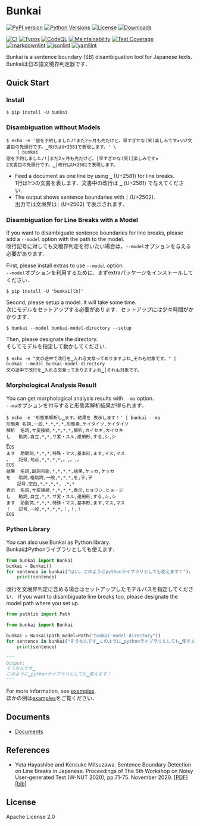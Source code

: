 # Bunkai

[![PyPI version](https://badge.fury.io/py/bunkai.svg)](https://badge.fury.io/py/bunkai)
[![Python Versions](https://img.shields.io/pypi/pyversions/bunkai.svg)](https://pypi.org/project/bunkai/)
[![License](https://img.shields.io/badge/License-Apache%202.0-blue.svg)](https://opensource.org/licenses/Apache-2.0)
[![Downloads](https://pepy.tech/badge/bunkai/week)](https://pepy.tech/project/bunkai)

[![CI](https://github.com/megagonlabs/bunkai/actions/workflows/ci.yml/badge.svg)](https://github.com/megagonlabs/bunkai/actions/workflows/ci.yml)
[![Typos](https://github.com/megagonlabs/bunkai/actions/workflows/typos.yml/badge.svg)](https://github.com/megagonlabs/bunkai/actions/workflows/typos.yml)
[![CodeQL](https://github.com/megagonlabs/bunkai/actions/workflows/codeql-analysis.yml/badge.svg)](https://github.com/megagonlabs/bunkai/actions/workflows/codeql-analysis.yml)
[![Maintainability](https://api.codeclimate.com/v1/badges/640b02fa0164c131da10/maintainability)](https://codeclimate.com/github/megagonlabs/bunkai/maintainability)
[![Test Coverage](https://api.codeclimate.com/v1/badges/640b02fa0164c131da10/test_coverage)](https://codeclimate.com/github/megagonlabs/bunkai/test_coverage)
[![markdownlint](https://img.shields.io/badge/markdown-lint-lightgrey)](https://github.com/markdownlint/markdownlint)
[![jsonlint](https://img.shields.io/badge/json-lint-lightgrey)](https://github.com/dmeranda/demjson)
[![yamllint](https://img.shields.io/badge/yaml-lint-lightgrey)](https://github.com/adrienverge/yamllint)

Bunkai is a sentence boundary (SB) disambiguation tool for Japanese texts.  
    Bunkaiは日本語文境界判定器です．

## Quick Start

### Install

```console
$ pip install -U bunkai
```

### Disambiguation without Models

```console
$ echo -e '宿を予約しました♪!まだ2ヶ月も先だけど。早すぎかな(笑)楽しみです★\n2文書目の先頭行です。▁改行はU+2581で表現します。' \
    | bunkai
宿を予約しました♪!│まだ2ヶ月も先だけど。│早すぎかな(笑)│楽しみです★
2文書目の先頭行です。▁│改行はU+2581で表現します。
```

- Feed a document as one line by using ``▁`` (U+2581) for line breaks.  
    1行は1つの文書を表します．文書中の改行は ``▁`` (U+2581) で与えてください．
- The output shows sentence boundaries with ``│`` (U+2502).  
    出力では文境界は``│`` (U+2502) で表示されます．

### Disambiguation for Line Breaks with a Model

If you want to disambiguate sentence boundaries for line breaks, please add a ``--model`` option with the path to the model.  
    改行記号に対しても文境界判定を行いたい場合は，``--model``オプションを与える必要があります．

First, please install extras to use ``--model`` option.  
    ``--model``オプションを利用するために、まずextraパッケージをインストールしてください．

```console
$ pip install -U 'bunkai[lb]'
```

Second, please setup a model. It will take some time.  
    次にモデルをセットアップする必要があります．セットアップには少々時間がかかります．

```console
$ bunkai --model bunkai-model-directory --setup
```

Then, please designate the directory.  
    そしてモデルを指定して動かしてください．

```console
$ echo -e "文の途中で改行を▁入れる文章ってありますよね▁それも対象です。" | bunkai --model bunkai-model-directory
文の途中で改行を▁入れる文章ってありますよね▁│それも対象です。
```

### Morphological Analysis Result

You can get morphological analysis results with ``--ma`` option.  
``--ma``オプションを付与すると形態素解析結果が得られます．

```console
$ echo -e '形態素解析し▁ます。結果を 表示します！' | bunkai --ma
形態素	名詞,一般,*,*,*,*,形態素,ケイタイソ,ケイタイソ
解析	名詞,サ変接続,*,*,*,*,解析,カイセキ,カイセキ
し	動詞,自立,*,*,サ変・スル,連用形,する,シ,シ
▁
EOS
ます	助動詞,*,*,*,特殊・マス,基本形,ます,マス,マス
。	記号,句点,*,*,*,*,。,。,。
EOS
結果	名詞,副詞可能,*,*,*,*,結果,ケッカ,ケッカ
を	助詞,格助詞,一般,*,*,*,を,ヲ,ヲ
 	記号,空白,*,*,*,*, ,*,*
表示	名詞,サ変接続,*,*,*,*,表示,ヒョウジ,ヒョージ
し	動詞,自立,*,*,サ変・スル,連用形,する,シ,シ
ます	助動詞,*,*,*,特殊・マス,基本形,ます,マス,マス
！	記号,一般,*,*,*,*,！,！,！
EOS
```

### Python Library

You can also use Bunkai as Python library.  
  BunkaiはPythonライブラリとしても使えます．

```python
from bunkai import Bunkai
bunkai = Bunkai()
for sentence in bunkai("はい。このようにpythonライブラリとしても使えます！"):
    print(sentence)
```

改行を文境界判定に含める場合はセットアップしたモデルパスを指定してください．
  If you want to disambiguate line breaks too, please designate the model path where you set up.

```python
from pathlib import Path

from bunkai import Bunkai

bunkai = Bunkai(path_model=Path("bunkai-model-directory"))
for sentence in bunkai("そうなんです▁このように▁pythonライブラリとしても▁使えます！"):
    print(sentence)

"""
Output:
そうなんです▁
このように▁pythonライブラリとしても▁使えます！
"""
```

For more information, see [examples](example).  
    ほかの例は[examples](example)をご覧ください．

## Documents

- [Documents](docs)

## References

- Yuta Hayashibe and Kensuke Mitsuzawa.
    Sentence Boundary Detection on Line Breaks in Japanese.
    Proceedings of The 6th Workshop on Noisy User-generated Text (W-NUT 2020), pp.71-75.
    November 2020.
    [[PDF]](https://www.aclweb.org/anthology/2020.wnut-1.10.pdf)
    [[bib]](https://www.aclweb.org/anthology/2020.wnut-1.10.bib)

## License

Apache License 2.0

